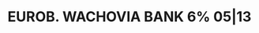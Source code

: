 ---
layout: asset
title: EUROB. WACHOVIA BANK 6% 05|13                               
isin: XS0365663961
---